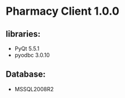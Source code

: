 # Pharmacy Client 1.0.0                                                                                            


## libraries:

* PyQt 5.5.1
* pyodbc 3.0.10

## Database:
* MSSQL2008R2
